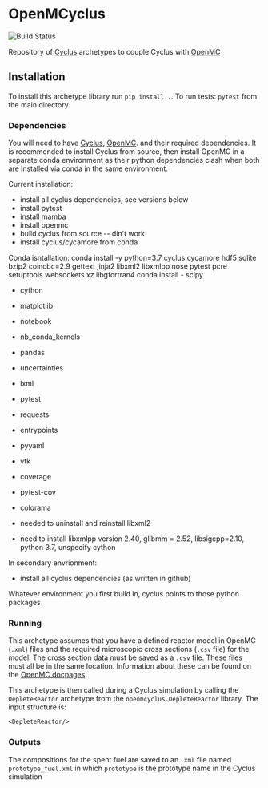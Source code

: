 # OpenMCyclus
![Build Status](https://github.com/arfc/openmcyclus/actions/workflows/test-openmcyclus.yml/badge.svg?branch=main)

Repository of [Cyclus](https://fuelcycle.org/) archetypes to couple Cyclus with [OpenMC](https://docs.openmc.org/en/develop/pythonapi/generated/openmc.run.html)

## Installation 
To install this archetype library run ``pip install .``. 
To run tests: ``pytest`` from the main directory.

### Dependencies
You will need to have [Cyclus](www.github.com/cyclus/cyclus), [OpenMC](https://docs.openmc.org).
and their required dependencies. It is recommended to install Cyclus from source,
then install OpenMC in a separate conda environment as their python dependencies 
clash when both are installed via conda in the same environment.

Current installation:
- install all cyclus dependencies, see versions below
- install pytest
- install mamba
- install openmc
- build cyclus from source -- din't work
- install cyclus/cycamore from conda




Conda isntallation: 
conda install -y python=3.7 cyclus cycamore hdf5 sqlite bzip2 coincbc=2.9 gettext jinja2 libxml2 libxmlpp nose pytest pcre setuptools websockets xz libgfortran4
conda install   - scipy
  - cython
  - matplotlib
  - notebook
  - nb_conda_kernels
  - pandas
  - uncertainties
  - lxml
  - pytest
  - requests
  - entrypoints
  - pyyaml
  - vtk
  - coverage
  - pytest-cov
  - colorama




- needed to uninstall and reinstall libxml2
- need to install libxmlpp version 2.40, glibmm = 2.52, libsigcpp=2.10,
python 3.7, unspecify cython

In secondary envrionment:
- install all cyclus dependencies (as written in github)

Whatever environment you first build in, cyclus points to those 
python packages

### Running
This archetype assumes that you have a defined reactor model in OpenMC (``.xml``) 
files and the 
required microscopic cross sections (``.csv`` file) for the model. The 
cross 
section data must be saved as a ``.csv`` file. These files must 
all be in the same location. Information about 
these can be found on the [OpenMC docpages](https://docs.openmc.org). 

This archetype is then called during a Cyclus simulation by calling 
the ``DepleteReactor`` archetype from the ``openmcyclus.DepleteReactor`` 
library. The input structure is:

    <DepleteReactor/>

### Outputs
The compositions for the spent fuel are saved to an ``.xml`` file named 
``prototype_fuel.xml`` in which ``prototype`` is the prototype name in 
the Cyclus simulation
